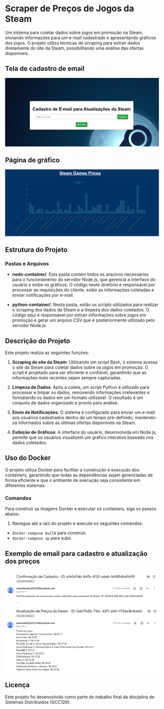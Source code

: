 # Scraper de Preços de Jogos da Steam

Um sistema para coletar dados sobre jogos em promoção na Steam, enviando informações para um e-mail cadastrado e apresentando gráficos dos jogos. O projeto utiliza técnicas de scraping para extrair dados diretamente do site da Steam, possibilitando uma análise das ofertas disponíveis.
## Tela de cadastro de email
![Alt text](readme_assets/notify.jpg)
## Página de gráfico
![Alt text](readme_assets/steam_prices.jpg)
## Estrutura do Projeto

### Pastas e Arquivos

- **node-container/**: Esta pasta contém todos os arquivos necessários para o funcionamento do servidor Node.js, que gerencia a interface do usuário e exibe os gráficos. O código neste diretório é responsável por processar as requisições do cliente, exibir as informações coletadas e enviar notificações por e-mail.

- **python-container/**: Nesta pasta, estão os scripts utilizados para realizar o scraping dos dados da Steam e a limpeza dos dados coletados. O código aqui é responsável por extrair informações sobre jogos em promoção e gerar um arquivo CSV que é posteriormente utilizado pelo servidor Node.js.

## Descrição do Projeto

Este projeto realiza as seguintes funções:

1. **Scraping do site da Steam**: Utilizando um script Bash, o sistema acessa o site da Steam para coletar dados sobre os jogos em promoção. O script é projetado para ser eficiente e confiável, garantindo que as informações mais recentes sejam sempre capturadas.

2. **Limpeza de Dados**: Após a coleta, um script Python é utilizado para processar e limpar os dados, removendo informações irrelevantes e formatando os dados em um formato utilizável. O resultado é um conjunto de dados organizado e pronto para análise.

3. **Envio de Notificações**: O sistema é configurado para enviar um e-mail aos usuários cadastrados dentro de um tempo pré-definido, mantendo-os informados sobre as últimas ofertas disponíveis na Steam.

4. **Exibição de Gráficos**: A interface do usuário, desenvolvida em Node.js, permite que os usuários visualizem um gráfico interativo baseado nos dados coletados.

## Uso do Docker

O projeto utiliza Docker para facilitar a construção e execução dos containers, garantindo que todas as dependências sejam gerenciadas de forma eficiente e que o ambiente de execução seja consistente em diferentes sistemas.

### Comandos

Para construir as imagens Docker e executar os containers, siga os passos abaixo:

1. Navegue até a raiz do projeto e execute os seguintes comandos:
-   `docker-compose build` para construir.
-   `docker-compose up` para subir.


## Exemplo de email para cadastro e atualização dos preços

![Alt text](readme_assets/cadastro_email.jpg)
![Alt text](readme_assets/update_prices.jpg)

## Licença

Este projeto foi desenvolvido como parte do trabalho final da disciplina de Sistemas Distribuídos (GCC129).
